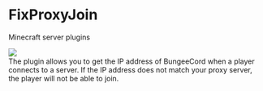 # FixProxyJoin
Minecraft server plugins

<img align="left" src="https://zorotex.org/kartinki/gitimg.jpg">
<br/>
The plugin allows you to get the IP address of BungeeCord when a player connects to a server.
If the IP address does not match your proxy server, the player will not be able to join.
